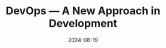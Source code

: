 ---
title: "DevOps — A New Approach in Development"
date: 2024-08-19
type: "events"
role: "Speaker"
location: "Moscow"
description: "Topic: \"Serverless: A New Path in Development\""
presentation: "/files/presentations/serverless_new_path_in_development.pdf"
video: "https://rutube.ru/video/2a9aa1b982ea3a39b9cde611b9e8e436/?r=wd"
---